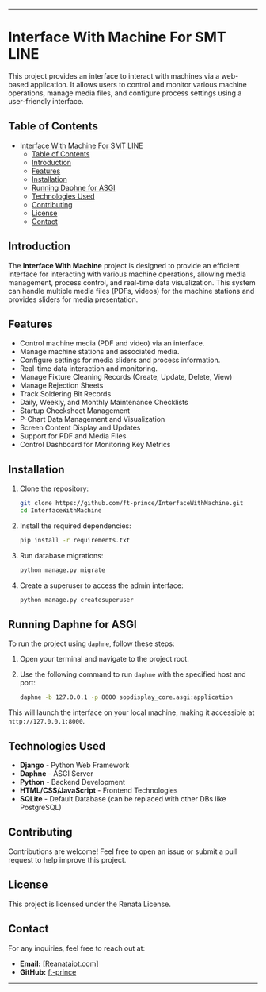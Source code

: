 
---

# Interface With Machine For SMT LINE 

This project provides an interface to interact with machines via a web-based application. It allows users to control and monitor various machine operations, manage media files, and configure process settings using a user-friendly interface.

## Table of Contents

- [Interface With Machine For SMT LINE](#interface-with-machine-for-smt-line)
  - [Table of Contents](#table-of-contents)
  - [Introduction](#introduction)
  - [Features](#features)
  - [Installation](#installation)
  - [Running Daphne for ASGI](#running-daphne-for-asgi)
  - [Technologies Used](#technologies-used)
  - [Contributing](#contributing)
  - [License](#license)
  - [Contact](#contact)

## Introduction

The **Interface With Machine** project is designed to provide an efficient interface for interacting with various machine operations, allowing media management, process control, and real-time data visualization. This system can handle multiple media files (PDFs, videos) for the machine stations and provides sliders for media presentation.

## Features

- Control machine media (PDF and video) via an interface.
- Manage machine stations and associated media.
- Configure settings for media sliders and process information.
- Real-time data interaction and monitoring.
- Manage Fixture Cleaning Records (Create, Update, Delete, View)
- Manage Rejection Sheets
- Track Soldering Bit Records
- Daily, Weekly, and Monthly Maintenance Checklists
- Startup Checksheet Management
- P-Chart Data Management and Visualization
- Screen Content Display and Updates
- Support for PDF and Media Files
- Control Dashboard for Monitoring Key Metrics


## Installation

1. Clone the repository:
   ```bash
   git clone https://github.com/ft-prince/InterfaceWithMachine.git
   cd InterfaceWithMachine
   ```

2. Install the required dependencies:
   ```bash
   pip install -r requirements.txt
   ```

3. Run database migrations:
   ```bash
   python manage.py migrate
   ```

4. Create a superuser to access the admin interface:
   ```bash
   python manage.py createsuperuser
   ```

## Running Daphne for ASGI

To run the project using `daphne`, follow these steps:

1. Open your terminal and navigate to the project root.

2. Use the following command to run `daphne` with the specified host and port:

   ```bash
   daphne -b 127.0.0.1 -p 8000 sopdisplay_core.asgi:application
   ```

This will launch the interface on your local machine, making it accessible at `http://127.0.0.1:8000`.

## Technologies Used

- **Django** - Python Web Framework
- **Daphne** - ASGI Server
- **Python** - Backend Development
- **HTML/CSS/JavaScript** - Frontend Technologies
- **SQLite** - Default Database (can be replaced with other DBs like PostgreSQL)

## Contributing

Contributions are welcome! Feel free to open an issue or submit a pull request to help improve this project.

## License

This project is licensed under the Renata License.

## Contact

For any inquiries, feel free to reach out at:

- **Email:** [Reanataiot.com]
- **GitHub:** [ft-prince](https://github.com/ft-prince)

---
